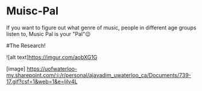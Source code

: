 # Muisc-Pal
If you want to figure out what genre of music, people in different age groups listen to, Music Pal is your "Pal"😉

#The Research!

![alt text]https://imgur.com/aobXG1G

[image] https://uofwaterloo-my.sharepoint.com/:i:/r/personal/ajavadim_uwaterloo_ca/Documents/739-17.gif?csf=1&web=1&e=ljlv4L

